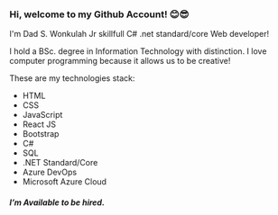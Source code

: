 <div>
    <h3>Hi, welcome to my Github Account! 😊😎</h3>
    <p>I'm Dad S. Wonkulah Jr skillfull C# .net standard/core Web developer!</p>
    <p>I hold a BSc. degree in Information Technology with distinction. I love computer programming because it allows us to be creative!</p>
    <p>These are my technologies stack:</p>
  <ul>
    <li>HTML</li>
    <li>CSS</li>
    <li>JavaScript</li>
    <li>React JS</li>
    <li>Bootstrap</li>
    <li>C#</li>
    <li>SQL</li>
    <li>.NET Standard/Core</li>
    <li>Azure DevOps</li>
    <li>Microsoft Azure Cloud</li>
  </ul>
  <h5>I’m Available to be hired.</h5>
</div>
